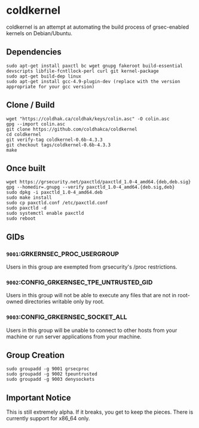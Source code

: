 # coldkernel 

coldkernel is an attempt at automating the build process of grsec-enabled kernels on Debian/Ubuntu. 

## Dependencies
```
sudo apt-get install paxctl bc wget gnupg fakeroot build-essential devscripts libfile-fcntllock-perl curl git kernel-package
sudo apt-get build-dep linux
sudo apt-get install gcc-4.9-plugin-dev (replace with the version appropriate for your gcc version)
```

## Clone / Build
```
wget "https://coldhak.ca/coldhak/keys/colin.asc" -O colin.asc
gpg --import colin.asc
git clone https://github.com/coldhakca/coldkernel
cd coldkernel
git verify-tag coldkernel-0.6b-4.3.3
git checkout tags/coldkernel-0.6b-4.3.3
make
```

## Once built
```
wget https://grsecurity.net/paxctld/paxctld_1.0-4_amd64.{deb,deb.sig}
gpg --homedir=.gnupg --verify paxctld_1.0-4_amd64.{deb.sig,deb}
sudo dpkg -i paxctld_1.0-4_amd64.deb
sudo make install
sudo cp paxctld.conf /etc/paxctld.conf
sudo paxctld -d
sudo systemctl enable paxctld
sudo reboot
```

## GIDs
### ```9001```:GRKERNSEC_PROC_USERGROUP 
Users in this group are exempted from grsecurity's /proc restrictions.

###  ```9002```:CONFIG_GRKERNSEC_TPE_UNTRUSTED_GID
Users in this group will not be able to execute any files that are not in root-owned directories writable only by root.

### ```9003```:CONFIG_GRKERNSEC_SOCKET_ALL 
Users in this group will be unable to connect to other hosts from your machine or run server applications from your machine.

## Group Creation
```
sudo groupadd -g 9001 grsecproc
sudo groupadd -g 9002 tpeuntrusted
sudo groupadd -g 9003 denysockets
```

## Important Notice
This is still extremely alpha. If it breaks, you get to keep the pieces. There is currently support for x86_64 only.

